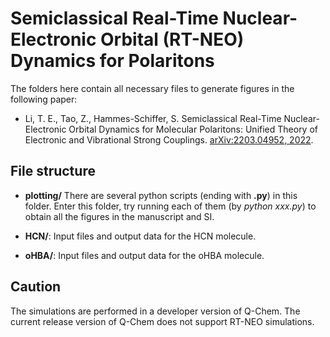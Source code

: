# Semiclassical Real-Time Nuclear-Electronic Orbital (RT-NEO) Dynamics for Polaritons

The folders here contain all necessary files to generate figures in the following paper:

- Li, T. E., Tao, Z., Hammes-Schiffer, S. Semiclassical Real-Time Nuclear-Electronic Orbital Dynamics for Molecular Polaritons: Unified Theory of Electronic and Vibrational Strong Couplings. 	[arXiv:2203.04952, 2022](https://arxiv.org/abs/2203.04952).

## File structure

  - **plotting/** There are several python scripts (ending with **.py**) in this folder. Enter this folder, try running each of them (by *python xxx.py*) to obtain all the figures in the manuscript and SI.

  - **HCN/**: Input files and output data for the HCN molecule.

  - **oHBA/**: Input files and output data for the oHBA molecule.

## Caution

The simulations are performed in a developer version of Q-Chem. The current release version of Q-Chem does not support RT-NEO simulations. 